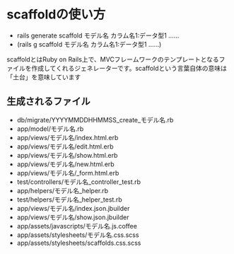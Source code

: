 # scaffoldの使い方
- rails generate scaffold モデル名 カラム名1:データ型1 ……
- (rails g scaffold モデル名 カラム名1:データ型1 ……)

scaffoldとはRuby on Rails上で、MVCフレームワークのテンプレートとなるファイルを作成してくれるジェネレーターです。scaffoldという言葉自体の意味は「土台」を意味しています

## 生成されるファイル
- db/migrate/YYYYMMDDHHMMSS_create_モデル名.rb
- app/model/モデル名.rb
- app/views/モデル名/index.html.erb
- app/views/モデル名/edit.html.erb
-  app/views/モデル名/show.html.erb
- app/views/モデル名/new.html.erb
- app/views/モデル名/_form.html.erb
- test/controllers/モデル名_controller_test.rb
- app/helpers/モデル名_helper.rb
- test/helpers/モデル名_helper_test.rb
- app/views/モデル名/index.json.jbuilder
-  app/views/モデル名/show.json.jbuilder
- app/assets/javascripts/モデル名.js.coffee
- app/assets/stylesheets/モデル名.css.scss
- app/assets/stylesheets/scaffolds.css.scss